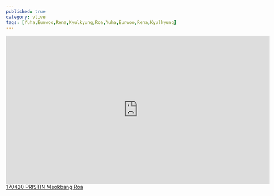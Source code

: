 ```yaml
---
published: true
category: vlive
tags: [Yuha,Eunwoo,Rena,Kyulkyung,Roa,Yuha,Eunwoo,Rena,Kyulkyung]
---
```

<iframe src="http://www.vlive.tv/embed/16891" frameborder="no" scrolling="no" marginwidth="0" marginheight="0" WIDTH="720" HEIGHT="405" allowfullscreen></iframe><br /><a href="" target="_blank">170420 PRISTIN Meokbang Roa</a>